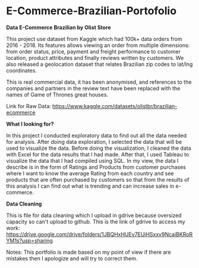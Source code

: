 # E-Commerce-Brazilian-Portofolio

**Data E-Commerce Brazilian by Olist Store**

This project use dataset from Kaggle which had 100k+ data orders from 2016 - 2018. Its features allows viewing an order from multiple dimensions: from order status, price, 
payment and freight performance to customer location, product attributes and finally reviews written by customers. We also released a geolocation dataset that relates 
Brazilian zip codes to lat/lng coordinates.

This is real commercial data, it has been anonymised, and references to the companies and partners in the review text have been replaced with the names of Game of Thrones 
great houses.

Link for Raw Data: https://www.kaggle.com/datasets/olistbr/brazilian-ecommerce

**What I looking for?**

In this project I conducted exploratory data to find out all the data needed for analysis. After doing data exploration, I selected the data that will be used to visualize the 
data. Before doing the visualization, I cleaned the data with Excel for the data results that I had made. After that, I used Tableau to visualize the data that I had compiled 
using SQL. In my view, the data I describe is in the form of Ratings and Products from customer purchases where I want to know the average Rating from each country and see 
products that are often purchased by customers so that from the results of this analysis I can find out what is trending and can increase sales in e-commerce.

**Data Cleaning**

This is file for data cleaning which I upload in gdrive because oversized capacity so can't upload to github. This is the link of gdrive to access my work:
https://drive.google.com/drive/folders/1JBQHxHUEy7EUiHSxxv9NcaiBKRoRYM1s?usp=sharing

Notes: This portfolio is made based on my point of view if there are mistakes then I apologize and will try to correct them.

